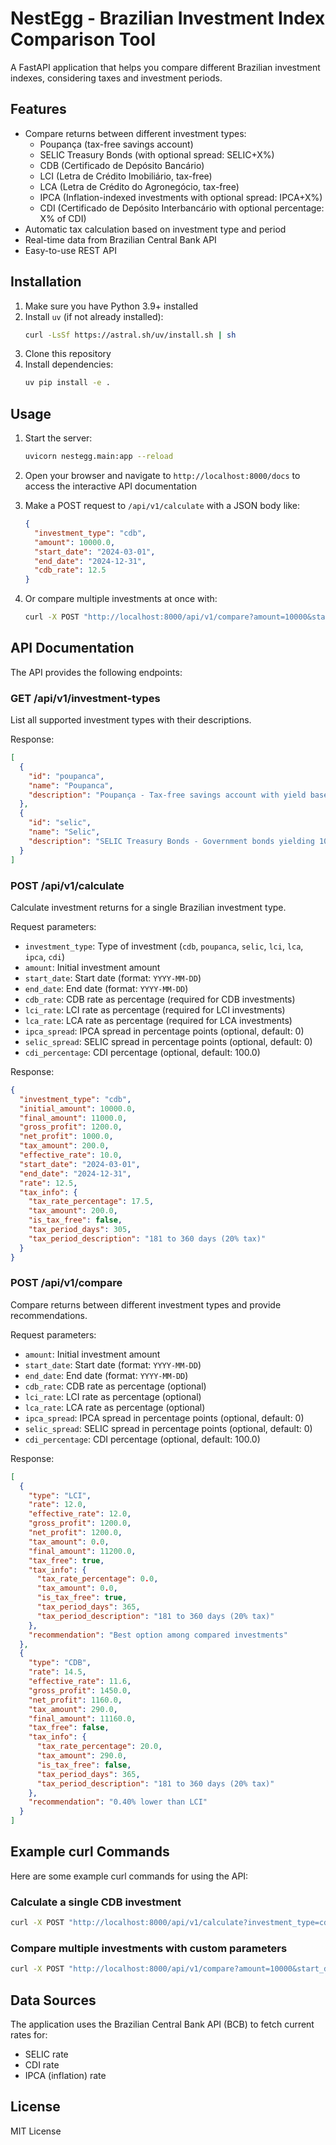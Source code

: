 # NestEgg - Brazilian Investment Index Comparison Tool

A FastAPI application that helps you compare different Brazilian investment indexes, considering taxes and investment periods.

## Features

- Compare returns between different investment types:
  - Poupança (tax-free savings account)
  - SELIC Treasury Bonds (with optional spread: SELIC+X%)
  - CDB (Certificado de Depósito Bancário)
  - LCI (Letra de Crédito Imobiliário, tax-free)
  - LCA (Letra de Crédito do Agronegócio, tax-free)
  - IPCA (Inflation-indexed investments with optional spread: IPCA+X%)
  - CDI (Certificado de Depósito Interbancário with optional percentage: X% of CDI)
- Automatic tax calculation based on investment type and period
- Real-time data from Brazilian Central Bank API
- Easy-to-use REST API

## Installation

1. Make sure you have Python 3.9+ installed
2. Install `uv` (if not already installed):
   ```bash
   curl -LsSf https://astral.sh/uv/install.sh | sh
   ```
3. Clone this repository
4. Install dependencies:
   ```bash
   uv pip install -e .
   ```

## Usage

1. Start the server:
   ```bash
   uvicorn nestegg.main:app --reload
   ```

2. Open your browser and navigate to `http://localhost:8000/docs` to access the interactive API documentation

3. Make a POST request to `/api/v1/calculate` with a JSON body like:
   ```json
   {
     "investment_type": "cdb",
     "amount": 10000.0,
     "start_date": "2024-03-01",
     "end_date": "2024-12-31",
     "cdb_rate": 12.5
   }
   ```

4. Or compare multiple investments at once with:
   ```bash
   curl -X POST "http://localhost:8000/api/v1/compare?amount=10000&start_date=2025-03-31&end_date=2026-03-31&cdb_rate=14.5&lci_rate=12.0&lca_rate=11.5&ipca_spread=5.5&selic_spread=2.0&cdi_percentage=109.0"
   ```

## API Documentation

The API provides the following endpoints:

### GET /api/v1/investment-types

List all supported investment types with their descriptions.

Response:
```json
[
  {
    "id": "poupanca",
    "name": "Poupanca",
    "description": "Poupança - Tax-free savings account with yield based on SELIC rate"
  },
  {
    "id": "selic",
    "name": "Selic",
    "description": "SELIC Treasury Bonds - Government bonds yielding 100% of SELIC rate"
  }
]
```

### POST /api/v1/calculate

Calculate investment returns for a single Brazilian investment type.

Request parameters:
- `investment_type`: Type of investment (`cdb`, `poupanca`, `selic`, `lci`, `lca`, `ipca`, `cdi`)
- `amount`: Initial investment amount
- `start_date`: Start date (format: `YYYY-MM-DD`)
- `end_date`: End date (format: `YYYY-MM-DD`)
- `cdb_rate`: CDB rate as percentage (required for CDB investments)
- `lci_rate`: LCI rate as percentage (required for LCI investments)
- `lca_rate`: LCA rate as percentage (required for LCA investments)
- `ipca_spread`: IPCA spread in percentage points (optional, default: 0)
- `selic_spread`: SELIC spread in percentage points (optional, default: 0)
- `cdi_percentage`: CDI percentage (optional, default: 100.0)

Response:
```json
{
  "investment_type": "cdb",
  "initial_amount": 10000.0,
  "final_amount": 11000.0,
  "gross_profit": 1200.0,
  "net_profit": 1000.0,
  "tax_amount": 200.0,
  "effective_rate": 10.0,
  "start_date": "2024-03-01",
  "end_date": "2024-12-31",
  "rate": 12.5,
  "tax_info": {
    "tax_rate_percentage": 17.5,
    "tax_amount": 200.0,
    "is_tax_free": false,
    "tax_period_days": 305,
    "tax_period_description": "181 to 360 days (20% tax)"
  }
}
```

### POST /api/v1/compare

Compare returns between different investment types and provide recommendations.

Request parameters:
- `amount`: Initial investment amount
- `start_date`: Start date (format: `YYYY-MM-DD`)
- `end_date`: End date (format: `YYYY-MM-DD`)
- `cdb_rate`: CDB rate as percentage (optional)
- `lci_rate`: LCI rate as percentage (optional)
- `lca_rate`: LCA rate as percentage (optional)
- `ipca_spread`: IPCA spread in percentage points (optional, default: 0)
- `selic_spread`: SELIC spread in percentage points (optional, default: 0)
- `cdi_percentage`: CDI percentage (optional, default: 100.0)

Response:
```json
[
  {
    "type": "LCI",
    "rate": 12.0,
    "effective_rate": 12.0,
    "gross_profit": 1200.0,
    "net_profit": 1200.0,
    "tax_amount": 0.0,
    "final_amount": 11200.0,
    "tax_free": true,
    "tax_info": {
      "tax_rate_percentage": 0.0,
      "tax_amount": 0.0,
      "is_tax_free": true,
      "tax_period_days": 365,
      "tax_period_description": "181 to 360 days (20% tax)"
    },
    "recommendation": "Best option among compared investments"
  },
  {
    "type": "CDB",
    "rate": 14.5,
    "effective_rate": 11.6,
    "gross_profit": 1450.0,
    "net_profit": 1160.0,
    "tax_amount": 290.0,
    "final_amount": 11160.0,
    "tax_free": false,
    "tax_info": {
      "tax_rate_percentage": 20.0,
      "tax_amount": 290.0,
      "is_tax_free": false,
      "tax_period_days": 365,
      "tax_period_description": "181 to 360 days (20% tax)"
    },
    "recommendation": "0.40% lower than LCI"
  }
]
```

## Example curl Commands

Here are some example curl commands for using the API:

### Calculate a single CDB investment
```bash
curl -X POST "http://localhost:8000/api/v1/calculate?investment_type=cdb&amount=10000&start_date=2025-03-31&end_date=2026-03-31&cdb_rate=14.5"
```

### Compare multiple investments with custom parameters
```bash
curl -X POST "http://localhost:8000/api/v1/compare?amount=10000&start_date=2025-03-31&end_date=2026-03-31&cdb_rate=14.5&lci_rate=12.0&lca_rate=11.5&ipca_spread=5.5&selic_spread=2.0&cdi_percentage=109.0"
```

## Data Sources

The application uses the Brazilian Central Bank API (BCB) to fetch current rates for:
- SELIC rate
- CDI rate
- IPCA (inflation) rate

## License

MIT License
